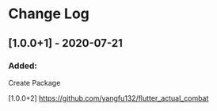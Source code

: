 # Change Log
## [1.0.0+1] - 2020-07-21
### Added:
Create Package

[1.0.0+2] https://github.com/yangfu132/flutter_actual_combat